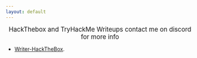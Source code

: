 ```yaml
---
layout: default
---
```


<center><big> HackThebox and TryHackMe  Writeups contact me on discord for more info </big></center>


* [Writer-HackTheBox](./writer-htb.html).
